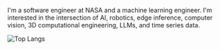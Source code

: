 I'm a software engineer at NASA and a machine learning engineer.  I'm interested in the intersection of AI, robotics, edge inference, computer vision, 3D computational engineering, LLMs, and time series data.  

![Top Langs](https://github-readme-stats-demeleres-projects.vercel.app/api/top-langs/?username=demelere&langs_count=10&hide=html,css,dockerfile&layout=compact)
